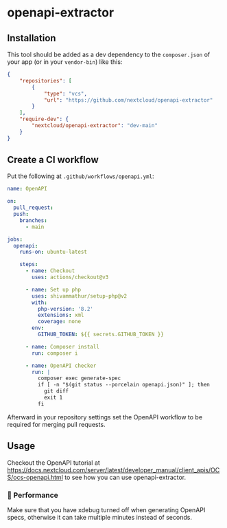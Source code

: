 # openapi-extractor

## Installation

This tool should be added as a dev dependency to the `composer.json` of your app (or in your `vendor-bin`) like this:

```json
{
    "repositories": [
        {
            "type": "vcs",
            "url": "https://github.com/nextcloud/openapi-extractor"
        }
    ],
    "require-dev": {
        "nextcloud/openapi-extractor": "dev-main"
    }
}
```

## Create a CI workflow

Put the following at `.github/workflows/openapi.yml`:

```yaml
name: OpenAPI

on:
  pull_request:
  push:
    branches:
      - main

jobs:
  openapi:
    runs-on: ubuntu-latest

    steps:
      - name: Checkout
        uses: actions/checkout@v3

      - name: Set up php
        uses: shivammathur/setup-php@v2
        with:
          php-version: '8.2'
          extensions: xml
          coverage: none
        env:
          GITHUB_TOKEN: ${{ secrets.GITHUB_TOKEN }}

      - name: Composer install
        run: composer i

      - name: OpenAPI checker
        run: |
          composer exec generate-spec
          if [ -n "$(git status --porcelain openapi.json)" ]; then
            git diff
            exit 1
          fi
```

Afterward in your repository settings set the OpenAPI workflow to be required for merging pull requests.

## Usage

Checkout the OpenAPI tutorial at https://docs.nextcloud.com/server/latest/developer_manual/client_apis/OCS/ocs-openapi.html to see how you can use openapi-extractor.

### 🐢 Performance

Make sure that you have xdebug turned off when generating OpenAPI specs, otherwise it can take multiple minutes instead of seconds.
